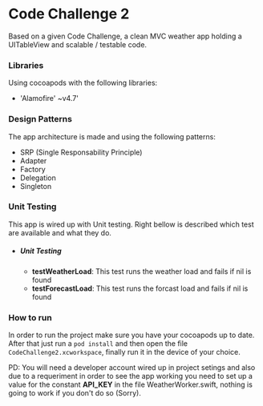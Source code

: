 # Code Challenge 2
Based on a given Code Challenge, a clean MVC weather app holding a UITableView and scalable / testable code.

### Libraries
Using cocoapods with the following libraries:

 - 'Alamofire' ~v4.7'

### Design Patterns
The app architecture is made and using the following patterns:
 - SRP (Single Responsability Principle)
 - Adapter
 - Factory
 - Delegation
 - Singleton

### Unit Testing

This app is wired up with Unit testing. Right bellow is described which test are available and what they do.

- ##### Unit Testing
    - **testWeatherLoad**: This test runs the weather load and fails if nil is found
    - **testForecastLoad**: This test runs the forcast load and fails if nil is found

### How to run

In order to run the project make sure you have your cocoapods up to date. After that just run a `pod install` and then open the file `CodeChallenge2.xcworkspace`, finally run it in the device of your choice.

PD: You will need a developer account wired up in project setings and also due to a requeriment in order to see the app working you need to set up a value for the constant **API_KEY** in the file WeatherWorker.swift, nothing is going to work if you don't do so (Sorry).
